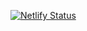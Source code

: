 [![Netlify Status](https://api.netlify.com/api/v1/badges/1bfe0fd0-8878-4326-8f50-572e05e9e732/deploy-status)](https://app.netlify.com/sites/addreactcource/deploys)
